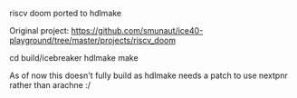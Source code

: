 riscv doom ported to hdlmake

Original project: https://github.com/smunaut/ice40-playground/tree/master/projects/riscv_doom

cd build/icebreaker
hdlmake
make

As of now this doesn't fully build as hdlmake needs a patch to use nextpnr rather than arachne :/
